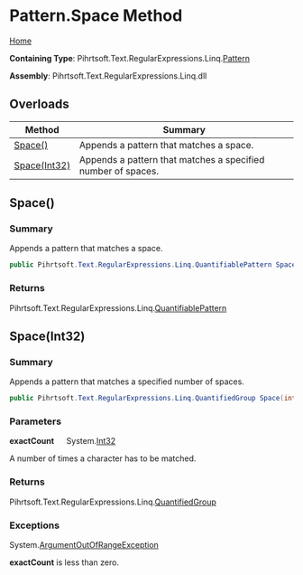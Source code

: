 # Pattern\.Space Method

[Home](../../../../../../README.md)

**Containing Type**: Pihrtsoft\.Text\.RegularExpressions\.Linq\.[Pattern](../README.md)

**Assembly**: Pihrtsoft\.Text\.RegularExpressions\.Linq\.dll

## Overloads

| Method | Summary |
| ------ | ------- |
| [Space()](#Pihrtsoft_Text_RegularExpressions_Linq_Pattern_Space) | Appends a pattern that matches a space\. |
| [Space(Int32)](#Pihrtsoft_Text_RegularExpressions_Linq_Pattern_Space_System_Int32_) | Appends a pattern that matches a specified number of spaces\. |

## Space\(\) <a name="Pihrtsoft_Text_RegularExpressions_Linq_Pattern_Space"></a>

### Summary

Appends a pattern that matches a space\.

```csharp
public Pihrtsoft.Text.RegularExpressions.Linq.QuantifiablePattern Space()
```

### Returns

Pihrtsoft\.Text\.RegularExpressions\.Linq\.[QuantifiablePattern](../../QuantifiablePattern/README.md)

## Space\(Int32\) <a name="Pihrtsoft_Text_RegularExpressions_Linq_Pattern_Space_System_Int32_"></a>

### Summary

Appends a pattern that matches a specified number of spaces\.

```csharp
public Pihrtsoft.Text.RegularExpressions.Linq.QuantifiedGroup Space(int exactCount)
```

### Parameters

**exactCount** &emsp; System\.[Int32](https://docs.microsoft.com/en-us/dotnet/api/system.int32)

A number of times a character has to be matched\.

### Returns

Pihrtsoft\.Text\.RegularExpressions\.Linq\.[QuantifiedGroup](../../QuantifiedGroup/README.md)

### Exceptions

System\.[ArgumentOutOfRangeException](https://docs.microsoft.com/en-us/dotnet/api/system.argumentoutofrangeexception)

**exactCount** is less than zero\.

